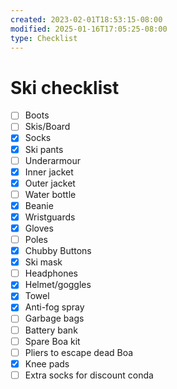 ```yaml
---
created: 2023-02-01T18:53:15-08:00
modified: 2025-01-16T17:05:25-08:00
type: Checklist
---
```


# Ski checklist

- [ ] Boots
- [ ] Skis/Board
- [x] Socks
- [x] Ski pants
- [ ] Underarmour
- [x] Inner jacket
- [x] Outer jacket
- [ ] Water bottle
- [x] Beanie
- [x] Wristguards
- [x] Gloves
- [ ] Poles
- [x] Chubby Buttons
- [x] Ski mask
- [ ] Headphones
- [x] Helmet/goggles
- [x] Towel 
- [x] Anti-fog spray
- [ ] Garbage bags
- [ ] Battery bank
- [ ] Spare Boa kit
- [ ] Pliers to escape dead Boa
- [x] Knee pads
- [ ] Extra socks for discount conda
